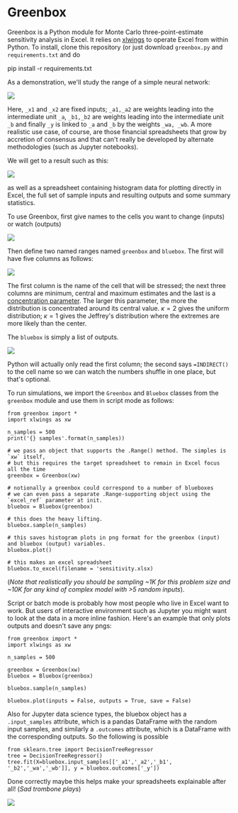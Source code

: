 # Greenbox

Greenbox is a Python module for Monte Carlo three-point-estimate sensitivity analysis in Excel. It relies on [xlwings](https://www.xlwings.org/) to operate Excel from within Python. To install, clone this repository (or just download `greenbox.py` and `requirements.txt` and do

   pip install -r requirements.txt

As a demonstration, we'll study the range of a simple neural network:

![](https://github.com/asemic-horizon/stanton/blob/master/net1.png)

Here, `_x1` and `_x2` are fixed inputs; `_a1,_a2` are weights leading into the intermediate unit `_a`, `_b1,_b2` are weights leading into the intermediate unit `_b` and finally `_y` is linked to `_a` and `_b` by the weights `_wa, _wb`. A more realistic use case, of course, are those financial spreadsheets that grow by accretion of consensus and that can't really be developed by alternate methodologies (such as Jupyter notebooks). 

We will get to a result such as this:

![](https://github.com/asemic-horizon/stanton/blob/master/output%20_y.png)

as well as a spreadsheet containing histogram data for plotting directly in Excel, the full set of sample inputs and resulting outputs and some summary statistics.

To use Greenbox, first give names to the cells you want to change (inputs) or watch (outputs)

![](https://github.com/asemic-horizon/stanton/blob/master/cell_names.png)

Then define two named ranges named `greenbox` and `bluebox`. The first will have five columns as follows:

![](https://github.com/asemic-horizon/stanton/blob/master/greenbox.png)

The first column is the name of the cell that will be stressed; the next three columns are minimum, central and maximum estimates and the last is a [concentration parameter](https://en.wikipedia.org/wiki/Beta_distribution#Mode_and_concentration). The larger this parameter, the more the distribution is concentrated around its central value. $\kappa = 2$ gives the uniform distribution; $\kappa=1$ gives the Jeffrey's distribution where the extremes are more likely than the center.

The `bluebox` is simply a list of outputs.

![](https://github.com/asemic-horizon/stanton/blob/master/bluebox.png)

Python will actually only read the first column; the second says `=INDIRECT()` to the cell name so we can watch the numbers shuffle in one place, but that's optional.

To run simulations, we import the `Greenbox` and `Bluebox` classes from the `greenbox` module and use them in script mode as follows:

    from greenbox import *
    import xlwings as xw
    
    n_samples = 500 
    print('{} samples'.format(n_samples))
 
    # we pass an object that supports the .Range() method. The simples is `xw` itself, 
    # but this requires the target spreadsheet to remain in Excel focus all the time
    greenbox = Greenbox(xw)
    
    # notionally a greenbox could correspond to a number of blueboxes
    # we can even pass a separate .Range-supporting object using the  `excel_ref` parameter at init.
    bluebox = Bluebox(greenbox)
    
    # this does the heavy lifting.
    bluebox.sample(n_samples)
    
    # this saves histogram plots in png format for the greenbox (input) and bluebox (output) variables.
    bluebox.plot()
    
    # this makes an excel spreadsheet
    bluebox.to_excel(filename = 'sensitivity.xlsx)

(*Note that realistically you should be sampling ~1K for this problem size and  ~10K for any kind of complex model with >5 random inputs*).

Script or batch mode is probably how most people who live in Excel want to work. But users of interactive environment such as Jupyter you might want to look at the data in a more inline fashion. Here's an example that only plots outputs and doesn't save any pngs:

    from greenbox import *
    import xlwings as xw
    
    n_samples = 500 
    
    greenbox = Greenbox(xw)
    bluebox = Bluebox(greenbox)
    
    bluebox.sample(n_samples)
    
    bluebox.plot(inputs = False, outputs = True, save = False)


Also for Jupyter data science types, the bluebox object has a `.input_samples` attribute, which is a pandas DataFrame with the random input samples, and similarly a `.outcomes` attribute, which is a DataFrame with the corresponding outputs. So the following is possible

    from sklearn.tree import DecisionTreeRegressor
    tree = DecisionTreeRegressor()
    tree.fit(X=bluebox.input_samples[['_a1','_a2','_b1', '_b2','_wa','_wb']], y = bluebox.outcomes['_y'])
    
 Done correctly maybe this helps make your spreadsheets explainable after all! (*Sad trombone plays*)
 
![](https://github.com/asemic-horizon/stanton/blob/master/tree.png)
